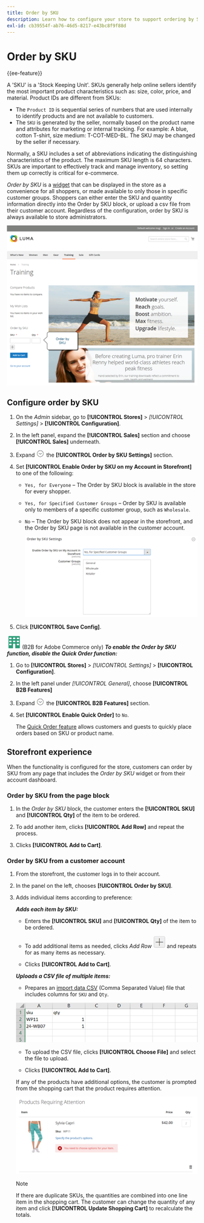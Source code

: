 ```yaml
---
title: Order by SKU
description: Learn how to configure your store to support ordering by SKU as a convenience for your customers.
exl-id: cb39554f-ab76-46d5-8217-e43bc8f9f88d
---
```

# Order by SKU

{{ee-feature}}

A 'SKU' is a 'Stock Keeping Unit'. SKUs generally help online sellers identify the most important product characteristics such as: size, color, price, and material. Product IDs are different from SKUs:

   - The `Product ID` is sequential series of numbers that are used internally to identify products and are not available to customers.
   - The `SKU` is generated by the seller, normally based on the product name and attributes for marketing or internal tracking. For example: A blue, cotton T-shirt, size medium: T-COT-MED-BL. The SKU may be changed by the seller if necessary.

Normally, a SKU includes a set of abbreviations indicating the distinguishing characteristics of the product. The maximum SKU length is 64 characters. SKUs are important to effectively track and manage inventory, so setting them up correctly is critical for e-commerce.

_Order by SKU_ is a [widget](../content-design/widgets.md) that can be displayed in the store as a convenience for all shoppers, or made available to only those in specific customer groups. Shoppers can either enter the SKU and quantity information directly into the Order by SKU block, or upload a csv file from their customer account. Regardless of the configuration, order by SKU is always available to store administrators.

![Order by SKU in the Storefront](./assets/storefront-order-by-sku.png)<!-- zoom -->

## Configure order by SKU

1. On the _Admin_ sidebar, go to **[!UICONTROL Stores]** > _[!UICONTROL Settings]_ > **[!UICONTROL Configuration]**.

1. In the left panel, expand the **[!UICONTROL Sales]** section and choose **[!UICONTROL Sales]** underneath.

1. Expand ![Expansion selector](../assets/icon-display-expand.png) the **[!UICONTROL Order by SKU Settings]** section.

1. Set **[!UICONTROL Enable Order by SKU on my Account in Storefront]** to one of the following:

    - `Yes, for Everyone` – The Order by SKU block is available in the store for every shopper.
    - `Yes, for Specified Customer Groups` – Order by SKU is available only to members of a specific customer group, such as `Wholesale`.
    - `No` – The Order by SKU block does not appear in the storefront, and the Order by SKU page is not available in the  customer account.

      ![Order by SKU Settings](../configuration-reference/sales/assets/sales-order-by-sku-settings.png)<!-- zoom -->

1. Click **[!UICONTROL Save Config]**.

![B2B for Adobe Commerce](../assets/b2b.svg) (B2B for Adobe Commerce only) _**To enable the Order by SKU function, disable the Quick Order function:**_

1. Go to **[!UICONTROL Stores]** > _[!UICONTROL Settings]_ > **[!UICONTROL Configuration]**.

1. In the left panel under _[!UICONTROL General]_, choose **[!UICONTROL B2B Features]**

1. Expand ![Expansion selector](../assets/icon-display-expand.png) the **[!UICONTROL B2B Features]** section.

1. Set **[!UICONTROL Enable Quick Order]** to `No`.

   The [Quick Order feature](../b2b/quick-order.md) allows customers and guests to quickly place orders based on SKU or product name.

## Storefront experience

When the functionality is configured for the store, customers can order by SKU from any page that includes the _Order by SKU_ widget or from their account dashboard.

### Order by SKU from the page block

1. In the _Order by SKU_ block, the customer enters the **[!UICONTROL SKU]** and **[!UICONTROL Qty]** of the item to be ordered.

1. To add another item, clicks **[!UICONTROL Add Row]** and repeat the process.

1. Clicks **[!UICONTROL Add to Cart]**.

### Order by SKU from a customer account

1. From the storefront, the customer logs in to their account.

1. In the panel on the left, chooses **[!UICONTROL Order by SKU]**.

1. Adds individual items according to preference:

   _**Adds each item by SKU:**_

      - Enters the **[!UICONTROL SKU]** and **[!UICONTROL Qty]** of the item to be ordered.

      - To add additional items as needed, clicks _Add Row_ ![Plus sign button](../assets/button-add-item.png) and repeats for as many items as necessary.

      - Clicks **[!UICONTROL Add to Cart]**.

   _**Uploads a CSV file of multiple items:**_

      - Prepares an [import data CSV](../systems/data-csv.md) (Comma Separated Value) file that includes columns for `SKU` and `Qty`.

      ![SKUs to Import](./assets/account-dashboard-order-by-sku-import.png)<!-- zoom -->

      - To upload the CSV file, clicks **[!UICONTROL Choose File]** and select the file to upload.

      - Clicks **[!UICONTROL Add to Cart]**.

      If any of the products have additional options, the customer is prompted from the shopping cart that the product requires attention.

      ![Product Requires Attention](./assets/account-dashboard-order-by-sku-cart-product-requires-attention.png)<!-- zoom -->

      >[!NOTE]
      >
      >If there are duplicate SKUs, the quantities are combined into one line item in the shopping cart. The customer can change the quantity of any item and click **[!UICONTROL Update Shopping Cart]** to recalculate the totals.


